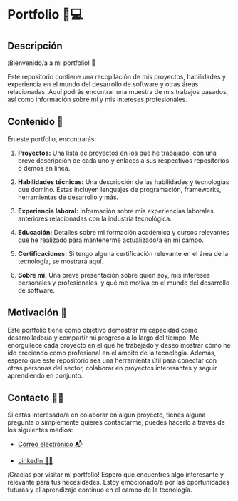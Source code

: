 # **Portfolio** 👔💻

## Descripción

¡Bienvenido/a a mi portfolio! 👋

Este repositorio contiene una recopilación de mis proyectos, habilidades y experiencia en el mundo del desarrollo de software y otras áreas relacionadas. Aquí podrás encontrar una muestra de mis trabajos pasados, así como información sobre mí y mis intereses profesionales.

## Contenido 📜

En este portfolio, encontrarás:

1. **Proyectos:** Una lista de proyectos en los que he trabajado, con una breve descripción de cada uno y enlaces a sus respectivos repositorios o demos en línea.

2. **Habilidades técnicas:** Una descripción de las habilidades y tecnologías que domino. Estas incluyen lenguajes de programación, frameworks, herramientas de desarrollo y más.

3. **Experiencia laboral:** Información sobre mis experiencias laborales anteriores relacionadas con la industria tecnológica.

4. **Educación:** Detalles sobre mi formación académica y cursos relevantes que he realizado para mantenerme actualizado/a en mi campo.

5. **Certificaciones:** Si tengo alguna certificación relevante en el área de la tecnología, se mostrará aquí.

6. **Sobre mí:** Una breve presentación sobre quién soy, mis intereses personales y profesionales, y qué me motiva en el mundo del desarrollo de software.

## Motivación 🚀

Este portfolio tiene como objetivo demostrar mi capacidad como desarrollador/a y compartir mi progreso a lo largo del tiempo. Me enorgullece cada proyecto en el que he trabajado y deseo mostrar cómo he ido creciendo como profesional en el ámbito de la tecnología. Además, espero que este repositorio sea una herramienta útil para conectar con otras personas del sector, colaborar en proyectos interesantes y seguir aprendiendo en conjunto.

## Contacto 📧🔗

Si estás interesado/a en colaborar en algún proyecto, tienes alguna pregunta o simplemente quieres contactarme, puedes hacerlo a través de los siguientes medios:

- [Correo electrónico 📬](mailto:aaronflorespasos@gmail.com)

- [LinkedIn 🧑‍💻](https://www.linkedin.com/in/aarón-flores-pasos-dev/)

¡Gracias por visitar mi portfolio! Espero que encuentres algo interesante y relevante para tus necesidades. Estoy emocionado/a por las oportunidades futuras y el aprendizaje continuo en el campo de la tecnología.
